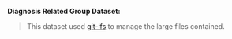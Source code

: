 **Diagnosis Related Group Dataset:**

>This dataset used [git-lfs](https://git-lfs.github.com/) to manage the large files contained. 
